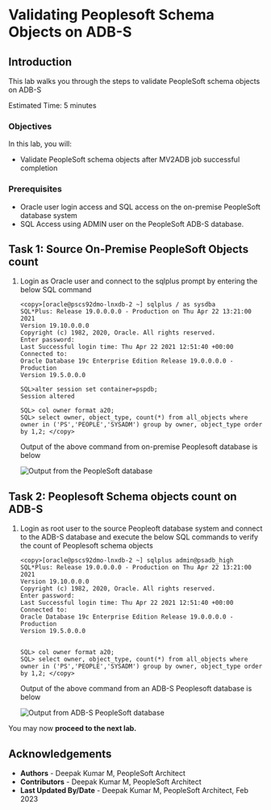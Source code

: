 # Validating Peoplesoft Schema Objects on ADB-S

## Introduction

This lab walks you through the steps to validate PeopleSoft schema objects on ADB-S

Estimated Time: 5 minutes


### Objectives

In this lab, you will:
* Validate PeopleSoft schema objects after MV2ADB job successful completion

### Prerequisites
* Oracle user login access and SQL access on the on-premise PeopleSoft database system
* SQL Access using ADMIN user on the PeopleSoft ADB-S database.


## Task 1: Source On-Premise PeopleSoft Objects count

1. Login as Oracle user and connect to the sqlplus prompt by entering the below SQL command

    ```
    <copy>[oracle@pscs92dmo-lnxdb-2 ~] sqlplus / as sysdba
    SQL*Plus: Release 19.0.0.0.0 - Production on Thu Apr 22 13:21:00 2021
    Version 19.10.0.0.0
    Copyright (c) 1982, 2020, Oracle. All rights reserved.
    Enter password:
    Last Successful login time: Thu Apr 22 2021 12:51:40 +00:00
    Connected to:
    Oracle Database 19c Enterprise Edition Release 19.0.0.0.0 - Production
    Version 19.5.0.0.0

    SQL>alter session set container=pspdb;
    Session altered

    SQL> col owner format a20;
    SQL> select owner, object_type, count(*) from all_objects where owner in ('PS','PEOPLE','SYSADM') group by owner, object_type order by 1,2; </copy>

    ```
    Output of the above command from on-premise Peoplesoft database is below

    ![Output from the PeopleSoft database](./images/source-db.png "")


## Task 2: Peoplesoft Schema objects count on ADB-S

1. Login as root user to the source Peopleoft database system and connect to the ADB-S database and execute the below SQL commands to verify the count of Peoplesoft schema objects

    ```
    <copy>[oracle@pscs92dmo-lnxdb-2 ~] sqlplus admin@psadb_high
    SQL*Plus: Release 19.0.0.0.0 - Production on Thu Apr 22 13:21:00 2021
    Version 19.10.0.0.0
    Copyright (c) 1982, 2020, Oracle. All rights reserved.
    Enter password:
    Last Successful login time: Thu Apr 22 2021 12:51:40 +00:00
    Connected to:
    Oracle Database 19c Enterprise Edition Release 19.0.0.0.0 - Production
    Version 19.5.0.0.0

        
    SQL> col owner format a20;
    SQL> select owner, object_type, count(*) from all_objects where owner in ('PS','PEOPLE','SYSADM') group by owner, object_type order by 1,2; </copy>

    ```
    Output of the above command from an ADB-S Peoplesoft database is below

    ![Output from ADB-S PeopleSoft database](./images/target-db.png "")



You may now **proceed to the next lab.**

## Acknowledgements
* **Authors** - Deepak Kumar M, PeopleSoft Architect
* **Contributors** - Deepak Kumar M, PeopleSoft Architect
* **Last Updated By/Date** - Deepak Kumar M, PeopleSoft Architect, Feb 2023
